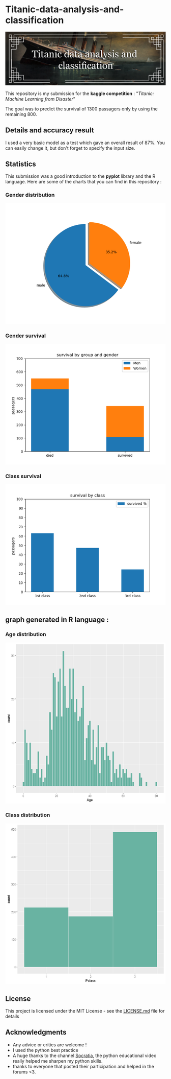 # Titanic-data-analysis-and-classification

![alt text](https://raw.githubusercontent.com/BasileBron/Titanic-data-analysis-and-classification/master/data/Graphs/banner.jpg)

This repository is my submission for the **kaggle competition** : "*Titanic: Machine Learning from Disaster*"

The goal was to predict the survival of 1300 passagers only by using the remaining 800.

## Details and accuracy result

I used a very basic model as a test which gave an overall result of 87%.
You can easily change it, but don't forget to specify the input size.

## Statistics

This submission was a good introduction to the **pyplot** library and the R language. Here are some of the charts that you can find in this repository :

### Gender distribution
![alt text](https://raw.githubusercontent.com/BasileBron/Titanic-data-analysis-and-classification/master/data/Graphs/gender_stat.png)

### Gender survival
![alt text](https://raw.githubusercontent.com/BasileBron/Titanic-data-analysis-and-classification/master/data/Graphs/class_gender_survival.png)

### Class survival
![alt text](https://raw.githubusercontent.com/BasileBron/Titanic-data-analysis-and-classification/master/data/Graphs/class.png)

## graph generated in R language :

### Age distribution
![Age distribution](img/README-e794ed04.png)

### Class distribution
![Class distribution](img/README-b4a7347a.png)


## License

This project is licensed under the MIT License - see the [LICENSE.md](LICENSE.md) file for details

## Acknowledgments

* Any advice or critics are welcome !
* I used the python best practice
* A huge thanks to the channel [Socratia](https://www.youtube.com/channel/UCW6TXMZ5Pq6yL6_k5NZ2e0Q), the python educational video really helped me sharpen my python skills.
* thanks to everyone that posted their participation and helped in the forums <3.
